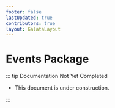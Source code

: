 ```yaml
---
footer: false
lastUpdated: true
contributors: true
layout: GalataLayout
---
```


# Events Package

::: tip Documentation Not Yet Completed

- This document is under construction.

:::